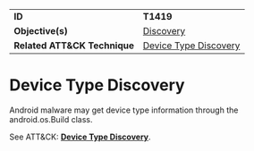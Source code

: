 |||
|---------|------------------------|
|**ID**|**T1419**|
|**Objective(s)**|[Discovery](https://github.com/MBCProject/mbc-markdown/tree/master/discovery)|
|**Related ATT&CK Technique**|[Device Type Discovery](https://attack.mitre.org/techniques/T1419)|


Device Type Discovery
=====================
Android malware may get device type information through the android.os.Build class. 

See ATT&CK: [**Device Type Discovery**](https://attack.mitre.org/techniques/T1419).